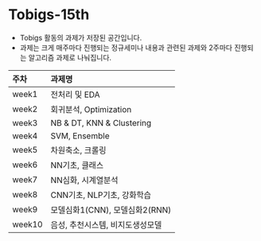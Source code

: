 # Tobigs-15th

- Tobigs 활동의 과제가 저장된 공간입니다.
- 과제는 크게 매주마다 진행되는 정규세미나 내용과 관련된 과제와 2주마다 진행되는 알고리즘 과제로 나눠집니다.

| 주차 | 과제명 |
| :--- | :--- |
| week1 | 전처리 및 EDA |
| week2 | 회귀분석, Optimization |
| week3 | NB & DT, KNN & Clustering |
| week4 | SVM, Ensemble |
| week5 | 차원축소, 크롤링 |
| week6 | NN기초, 클래스 |
| week7 | NN심화, 시계열분석 |
| week8 | CNN기초, NLP기초, 강화학습 |
| week9 | 모델심화1(CNN), 모델심화2(RNN) | 
| week10 | 음성, 추천시스템, 비지도생성모델 |
